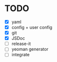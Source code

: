 
# TODO

- [x] yaml
- [x] config + user config
- [x] git
- [x] JSDoc
- [ ] release-it
- [ ] yeoman generator
- [ ] integrate
